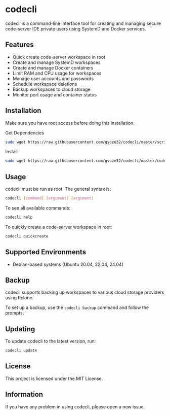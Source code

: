 # codecli

codecli is a command-line interface tool for creating and managing secure code-server IDE private users using SystemD and Docker services.

## Features

- Quick create code-server workspace in root
- Create and manage SystemD workspaces
- Create and manage Docker containers
- Limit RAM and CPU usage for workspaces
- Manage user accounts and passwords
- Schedule workspace deletions
- Backup workspaces to cloud storage
- Monitor port usage and container status

## Installation

Make sure you have root access before doing this installation.

Get Dependencies

```bash
sudo wget https://raw.githubusercontent.com/gvoze32/codecli/master/scripts/install.sh && sudo chmod +x install.sh && sudo ./install.sh
```

Install

```bash
sudo wget https://raw.githubusercontent.com/gvoze32/codecli/master/codecli.sh -O /usr/local/bin/codecli && sudo chmod +x /usr/local/bin/codecli
```

## Usage

codecli must be run as root. The general syntax is:

```bash
codecli [command] [argument] [argument]
```

To see all available commands:

```bash
codecli help
```

To quickly create a code-server workspace in root:

```bash
codecli quickcreate
```

## Supported Environments

- Debian-based systems (Ubuntu 20.04, 22.04, 24.04)

## Backup

codecli supports backing up workspaces to various cloud storage providers using Rclone.

To set up a backup, use the `codecli backup` command and follow the prompts.

## Updating

To update codecli to the latest version, run:

```bash
codecli update
```

## License

This project is licensed under the MIT License.

## Information

If you have any problem in using codecli, please open a new issue.
